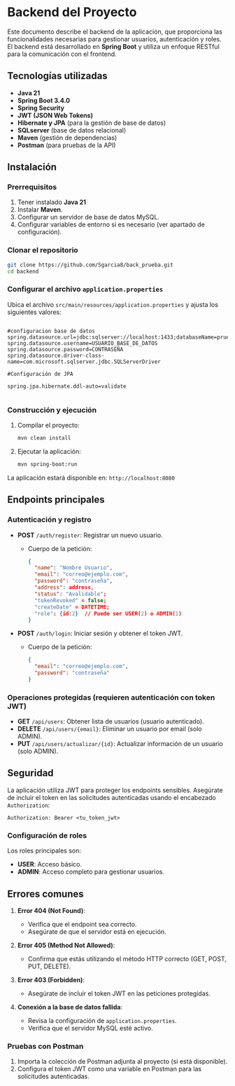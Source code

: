 # Backend del Proyecto

Este documento describe el backend de la aplicación, que proporciona las funcionalidades necesarias para gestionar usuarios, autenticación y roles. El backend está desarrollado en **Spring Boot** y utiliza un enfoque RESTful para la comunicación con el frontend.

## Tecnologías utilizadas

- **Java 21**
- **Spring Boot 3.4.0**
- **Spring Security**
- **JWT (JSON Web Tokens)**
- **Hibernate y JPA** (para la gestión de base de datos)
- **SQLserver** (base de datos relacional)
- **Maven** (gestión de dependencias)
- **Postman** (para pruebas de la API)

## Instalación

### Prerrequisitos

1. Tener instalado **Java 21**
2. Instalar **Maven**.
3. Configurar un servidor de base de datos MySQL.
4. Configurar variables de entorno si es necesario (ver apartado de configuración).

### Clonar el repositorio

```bash
git clone https://github.com/Sgarcia8/back_prueba.git
cd backend
```

### Configurar el archivo `application.properties`

Ubica el archivo `src/main/resources/application.properties` y ajusta los siguientes valores:

```properties

#configuracion base de datos
spring.datasource.url=jdbc:sqlserver://localhost:1433;databaseName=prueba;encrypt=true;trustServerCertificate=true
spring.datasource.username=USUARIO_BASE_DE_DATOS
spring.datasource.password=CONTRASEÑA
spring.datasource.driver-class-name=com.microsoft.sqlserver.jdbc.SQLServerDriver

#Configuración de JPA

spring.jpa.hibernate.ddl-auto=validate


```

### Construcción y ejecución

1. Compilar el proyecto:
   ```bash
   mvn clean install
   ```

2. Ejecutar la aplicación:
   ```bash
   mvn spring-boot:run
   ```

La aplicación estará disponible en: `http://localhost:8080`

## Endpoints principales

### Autenticación y registro

- **POST** `/auth/register`: Registrar un nuevo usuario.
  - Cuerpo de la petición:
    ```json
    {
      "name": "Nombre Usuario",
      "email": "correo@ejemplo.com",
      "password": "contraseña",
      "address": address,
      "status": "Avalidable";
      "tokenRevoked" = false;
      "createDate" = DATETIME;
      "role": {id:2}  // Puede ser USER(2) o ADMIN(1)
    }
    ```

- **POST** `/auth/login`: Iniciar sesión y obtener el token JWT.
  - Cuerpo de la petición:
    ```json
    {
      "email": "correo@ejemplo.com",
      "password": "contraseña"
    }
    ```


### Operaciones protegidas (requieren autenticación con token JWT)

- **GET** `/api/users`: Obtener lista de usuarios (usuario autenticado).
- **DELETE** `/api/users/{email}`: Eliminar un usuario por email (solo ADMIN).
- **PUT** `/api/users/actualizar/{id}`: Actualizar información de un usuario (solo ADMIN).

## Seguridad

La aplicación utiliza JWT para proteger los endpoints sensibles. Asegúrate de incluir el token en las solicitudes autenticadas usando el encabezado `Authorization`:

```
Authorization: Bearer <tu_token_jwt>
```

### Configuración de roles
Los roles principales son:

- **USER**: Acceso básico.
- **ADMIN**: Acceso completo para gestionar usuarios.

## Errores comunes

1. **Error 404 (Not Found)**:
   - Verifica que el endpoint sea correcto.
   - Asegúrate de que el servidor está en ejecución.

2. **Error 405 (Method Not Allowed)**:
   - Confirma que estás utilizando el método HTTP correcto (GET, POST, PUT, DELETE).

3. **Error 403 (Forbidden)**:
   - Asegúrate de incluir el token JWT en las peticiones protegidas.

4. **Conexión a la base de datos fallida**:
   - Revisa la configuración de `application.properties`.
   - Verifica que el servidor MySQL esté activo.


### Pruebas con Postman

1. Importa la colección de Postman adjunta al proyecto (si está disponible).
2. Configura el token JWT como una variable en Postman para las solicitudes autenticadas.


